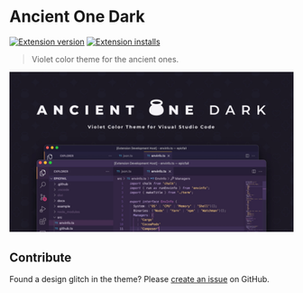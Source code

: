 # Ancient One Dark

[![Extension version](https://img.shields.io/vscode-marketplace/v/uetchy.ancient-one-dark.svg)](https://marketplace.visualstudio.com/items?itemName=uetchy.ancient-one-dark)
[![Extension installs](https://img.shields.io/vscode-marketplace/i/uetchy.ancient-one-dark.svg)](https://marketplace.visualstudio.com/items?itemName=uetchy.ancient-one-dark)

> Violet color theme for the ancient ones.

![screenshot](./assets/cover.jpg)

## Contribute

Found a design glitch in the theme? Please [create an issue](https://github.com/holodata/ancient-one-dark/issues) on GitHub.